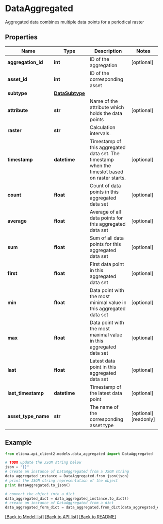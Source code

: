 # DataAggregated

Aggregated data combines multiple data points for a periodical raster

## Properties

Name | Type | Description | Notes
------------ | ------------- | ------------- | -------------
**aggregation_id** | **int** | ID of the aggregation | [optional] 
**asset_id** | **int** | ID of the corresponding asset | 
**subtype** | [**DataSubtype**](DataSubtype.md) |  | 
**attribute** | **str** | Name of the attribute which holds the data points | [optional] 
**raster** | **str** | Calculation intervals. | 
**timestamp** | **datetime** | Timestamp of this aggregated data set. The timestamp when the timeslot based on raster starts. | [optional] 
**count** | **float** | Count of data points in this aggregated data set | [optional] 
**average** | **float** | Average of all data points for this aggregated data set | [optional] 
**sum** | **float** | Sum of all data points for this aggregated data set | [optional] 
**first** | **float** | First data point in this aggregated data set | [optional] 
**min** | **float** | Data point with the most minimal value in this aggregated data set | [optional] 
**max** | **float** | Data point with the most maximal value in this aggregated data set | [optional] 
**last** | **float** | Latest data point in this aggregated data set | [optional] 
**last_timestamp** | **datetime** | Timestamp of the latest data point | [optional] 
**asset_type_name** | **str** | The name of the corresponding asset type | [optional] [readonly] 

## Example

```python
from eliona.api_client2.models.data_aggregated import DataAggregated

# TODO update the JSON string below
json = "{}"
# create an instance of DataAggregated from a JSON string
data_aggregated_instance = DataAggregated.from_json(json)
# print the JSON string representation of the object
print DataAggregated.to_json()

# convert the object into a dict
data_aggregated_dict = data_aggregated_instance.to_dict()
# create an instance of DataAggregated from a dict
data_aggregated_form_dict = data_aggregated.from_dict(data_aggregated_dict)
```
[[Back to Model list]](../README.md#documentation-for-models) [[Back to API list]](../README.md#documentation-for-api-endpoints) [[Back to README]](../README.md)


